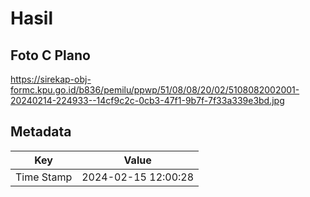 # Hasil

## Foto C Plano

https://sirekap-obj-formc.kpu.go.id/b836/pemilu/ppwp/51/08/08/20/02/5108082002001-20240214-224933--14cf9c2c-0cb3-47f1-9b7f-7f33a339e3bd.jpg


## Metadata

| Key        | Value               |
| ---------- | ------------------- |
| Time Stamp | 2024-02-15 12:00:28 |



